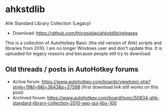 # ahkstdlib
Ahk Standard Library Collection (Legacy)

* Download: https://github.com/thingsiplay/ahkstdlib/releases

This is a collection of AutoHotkey Basic (the old version of Ahk) scripts and libraries from 2010. I am no longer Windows user and don't update this. It is uploaded for legacy reasons and because people still try to download.

## Old threads / posts in AutoHotkey forums

* Active forum: https://www.autohotkey.com/boards/viewtopic.php?style=19&f=6&t=3643&p=37598 (first download link still works on this post)
* Archived forum: https://www.autohotkey.com/board/topic/50834-ahk-standard-library-collection-2010-sep-gui-libs-100
